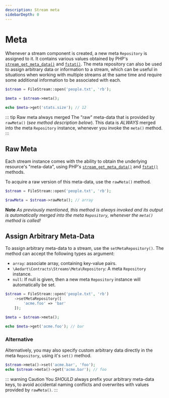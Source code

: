 ```yaml
---
description: Stream meta
sidebarDepth: 0
---
```


# Meta

Whenever a stream component is created, a new meta `Repository` is assigned to it. It contains various values obtained by PHP's [`stream_get_meta_data()`](https://www.php.net/manual/en/function.stream-get-meta-data) and [`fstat()`](https://www.php.net/manual/en/function.fstat).
The meta repository can also be used to assign arbitrary data or information to a stream, which can be useful in situations when working with multiple streams at the same time and require some additional information to be associated with each.

```php
$stream = FileStream::open('people.txt', 'rb');

$meta = $stream->meta();

echo $meta->get('stats.size'); // 12
```

::: tip Raw meta always merged
The "raw" meta-data that is provided by `rawMeta()` (_see method description below_). This data is _ALWAYS_ merged into the meta `Repository` instance, whenever you invoke the `meta()` method.
:::

## Raw Meta

Each stream instance comes with the ability to obtain the underlying resource's "meta-data", using PHP's [`stream_get_meta_data()`](https://www.php.net/manual/en/function.stream-get-meta-data) and [`fstat()`](https://www.php.net/manual/en/function.fstat) methods.

To acquire a raw version of this meta-data, use the `rawMeta()` method.

```php
$stream = FileStream::open('people.txt', 'rb');

$rawMeta = $stream->rawMeta(); // array
```

**Note** _As previously mentioned, this method is always invoked and its output is automatically merged into the meta `Repository`, whenever the `meta()` method is called!_

## Assign Arbitrary Meta-Data

To assign arbitrary meta-data to a stream, use the `setMetaRepository()`.
The method can accept the following types as argument:

* `array`: associate array, containing key-value pairs.
* `\Aedart\Contracts\Streams\Meta\Repository`: A meta `Repository` instance.
* `null`: If null is given, then a new meta `Repository` instance will automatically be set.

```php
$stream = FileStream::open('people.txt', 'rb')
    ->setMetaRepository([
        'acme.foo' => 'bar'
    ]);

$meta = $stream->meta();

echo $meta->get('acme.foo'); // bar
```

### Alternative

Alternatively, you may also specify custom arbitrary data directly in the meta `Repository`, using it's `set()` method.  

```php
$stream->meta()->set('acme.bar', 'foo');
echo $stream->meta()->get('acme.bar'); // foo
```

::: warning Caution
You _SHOULD_ always prefix your arbitrary meta-data keys, to avoid accidental naming conflicts and overwrites with values provided by `rawMeta()`.
:::
